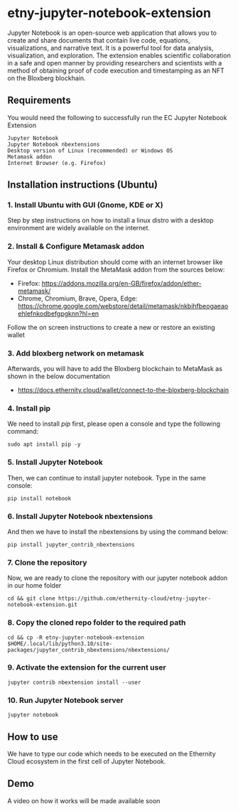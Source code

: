 # etny-jupyter-notebook-extension
Jupyter Notebook is an open-source web application that allows you to create and share documents that contain live code, equations, visualizations, and narrative text. It is a powerful tool for data analysis, visualization, and exploration. 
The extension enables scientific collaboration in a safe and open manner by providing researchers and scientists with a method of obtaining proof of code execution and timestamping as an NFT on the Bloxberg blockhain.

## Requirements
You would need the following to successfully run the EC Jupyter Notebook Extension
```
Jupyter Notebook
Jupyter Notebook nbextensions
Desktop version of Linux (recommended) or Windows OS
Metamask addon
Internet Browser (e.g. Firefox)
```

## Installation instructions (Ubuntu)

### 1. Install Ubuntu with GUI (Gnome, KDE or X)
Step by step instructions on how to install a linux distro with a desktop environment are widely available on the internet.

### 2. Install & Configure Metamask addon
Your desktop Linux distribution should come with an internet browser like Firefox or Chromium. Install the MetaMask addon from the sources below:
- Firefox: https://addons.mozilla.org/en-GB/firefox/addon/ether-metamask/
- Chrome, Chromium, Brave, Opera, Edge: https://chrome.google.com/webstore/detail/metamask/nkbihfbeogaeaoehlefnkodbefgpgknn?hl=en

Follow the on screen instructions to create a new or restore an existing wallet

### 3. Add bloxberg network on metamask
Afterwards, you will have to add the Bloxberg blockchain to MetaMask as shown in the below documentation
- https://docs.ethernity.cloud/wallet/connect-to-the-bloxberg-blockchain

### 4. Install pip
We need to install *pip* first, please open a console and type the following command:
```
sudo apt install pip -y
```
### 5. Install Jupyter Notebook
Then, we can continue to install jupyter notebook. Type in the same console:
```
pip install notebook
```
### 6. Install Jupyter Notebook nbextensions
And then we have to install the nbextensions by using the command below:
```
pip install jupyter_contrib_nbextensions
```
### 7. Clone the repository
Now, we are ready to clone the repository with our jupyter notebook addon in our home folder
```
cd && git clone https://github.com/ethernity-cloud/etny-jupyter-notebook-extension.git
```
### 8. Copy the cloned repo folder to the required path 
```
cd && cp -R etny-jupyter-notebook-extension $HOME/.local/lib/python3.10/site-packages/jupyter_contrib_nbextensions/nbextensions/
```
### 9. Activate the extension for the current user
```
jupyter contrib nbextension install --user
```
### 10. Run Jupyter Notebook server
```
jupyter notebook
```


## How to use
We have to type our code which needs to be executed on the Ethernity Cloud ecosystem in the first cell of Jupyter Notebook.

## Demo
A video on how it works will be made available soon
